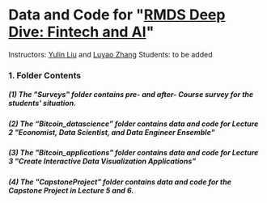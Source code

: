 # **Data and Code for "[RMDS Deep Dive: Fintech and AI](https://www.eventbrite.com/e/rmds-deep-dive-financial-technology-cryptocurrency-ai-tickets-109884403208)"**

Instructors: [Yulin Liu](https://www.linkedin.com/in/yulineth/) and [Luyao Zhang](https://www.linkedin.com/in/sunshineluyao/)
Students: to be added

### 1. Folder Contents
##### (1) The "Surveys" folder contains pre- and after- Course survey for the students' situation. 
##### (2) The “Bitcoin_datascience” folder contains data and code for Lecture 2 "Economist, Data Scientist, and Data Engineer Ensemble"
##### (3) The "Bitcoin_applications" folder contains data and code for Lecture 3 "Create Interactive Data Visualization Applications"
##### (4) The "CapstoneProject" folder contains data and code for the Capstone Project in Lecture 5 and 6. 
